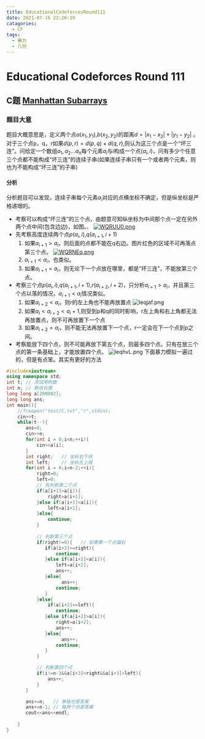 ```yaml
---
title: EducationalCodeforcesRound111
date: 2021-07-16 22:26:19
catagories:
  - CF
tags:
  - 暴力
  - 几何
---
```

# Educational Codeforces Round 111 

## C题 [Manhattan Subarrays](https://codeforces.com/contest/1550/problem/C)  

### 题目大意
题目大概意思是，定义两个点$a(x_1,y_1)$,$b(x_2,y_2)$的距离$d=|x_1-x_2|+|y_1-y_2|$  。对于三个点p，q，r如果$d(p,r)=d(p,q)+d(q,r)$,则认为这三个点是一个“坏三连”。问给定一个数组$a_1,a_2...a_n$每个元素$a_i$与i构成一个点$(a_i,i)$，问有多少个任意三个点都不能构成“坏三连”的连续子串(如果连续子串只有一个或者两个元素，则也为不能构成“坏三连”的子串)
#### 分析

分析题目可以发现，连续子串每个元素$a_i$对应的点横坐标不确定，但是纵坐标是严格递增的。
* 考察可以构成“坏三连”的三个点，由题意可知纵坐标为中间那个点一定在另外两个点中间(包含边边)，如图。、
   [![WQRUU0.png](https://z3.ax1x.com/2021/07/17/WQRUU0.png)](https://imgtu.com/i/WQRUU0)
* 先考察高度连续两个点$p(a_i,i)$,$q(a_{i+1},i+1)$
    1. 如果$a_{i+1}>a_i$，则后面的点都不能在q右边。图片红色的区域不可再落点第三个点。
    [![WQRNEq.png](https://z3.ax1x.com/2021/07/17/WQRNEq.png)](https://imgtu.com/i/WQRNEq)
    2. $a_{i+1}<a_i$，也类似。
    3. 如果$a_{i+1}=a_i$，则无论下一个点放在哪里，都是“坏三连”，不能放第三个点。
* 考察三个点$p(a_i,i)$,$q(a_{i+1},i+1)$,$r(a_{i+2},i+2)$，只分析$a_{i+1}>a_i$，并且第三个点以落的情况，$a_{i+1}<a_i$情况类似。
   1. 如果$a_{i+2}<a_i$，则r的左上角也不能再放置点
   ![Ieqjaf.png](https://s3.jpg.cm/2021/07/17/Ieqjaf.png)
   2. 如果$a_i<a_{i+2}<a_i+1$,则受到p和q的同时影响，r左上角和右上角都无法再放置点，则不可再放置下一个点
   3. 如果$a_{i+2}=a_i$，则不能无法再放置下一个点，r一定会在下一个点到p之间。
*  考察能放下四个点，则不可能再放下第五个点，则最多四个点。只有在放三个点的第一条基础上，才能放置四个点。
    ![IeqhvL.png](https://s3.jpg.cm/2021/07/17/IeqhvL.png)
下面暴力模拟一遍过的，但是有点笨。其实有更好的方法

```c++
#include<iostream>
using namespace std;
int t; // 测试用例数
int n; // 数组长度
long long a[200002];
long long ans;
int main(){
    //freopen("test/C.txt","r",stdin);
    cin>>t;
    while(t--){
       ans=0;
       cin>>n;
       for(int i = 0;i<n;++i){
           cin>>a[i];
       }
       int right;   // 坐标右下线
       int left;    // 坐标左上限
       for(int i = 0;i<n-2;++i){
           right=0;
           left=0;
           // 先判断第二个点
           if(a[i+1]>a[i]){
               right=a[i+1];
           }else if(a[i+1]<a[i]){
               left=a[i+1];
           }else{
               continue;
           }
           
           // 判断第三个点
           if(right!=0){   // 如果第一个点偏右
              if(a[i+2]>=right){
                  continue;
              }else if(a[i+2]<a[i]){
                  left=a[i+2];
                  ans++;
              }else{
                    ans++;
                  continue;
              }
           }else{
               if(a[i+2]<=left){
                  continue;
              }else if(a[i+2]>a[i]){
                  right=a[i+2];
                  ans++;
              }else{
                    ans++;
                  continue;
              }
           }

           // 判断第四个点
           if(i!=n-3&&a[i+3]<right&&a[i+3]>left){
               ans++;
           }
       }

       ans+=n;   // 单独也是答案
       ans+=n-1; // 每两个也是答案
       cout<<ans<<endl;
       
    }
}
```